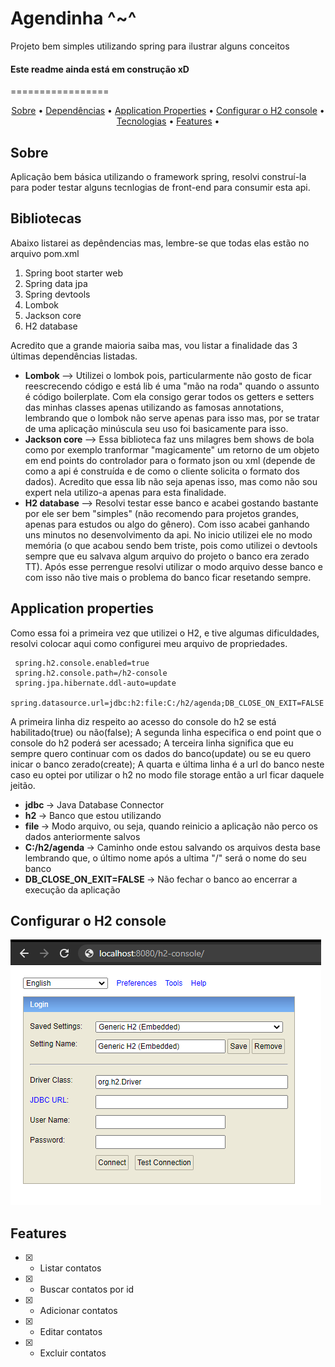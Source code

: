 <h1> Agendinha ^~^ </h1>

<p> Projeto bem simples utilizando spring para ilustrar alguns conceitos </p>

#### Este readme ainda está em construção xD

=================

<p align="center">
 <a href="#sobre">Sobre</a> •
 <a href="#libs">Dependências</a> •
 <a href="#app">Application Properties</a> • 
 <a href="#h2config">Configurar o H2 console</a> • 
 <a href="#tecnologias">Tecnologias</a> •
 <a href="#features">Features</a> • 
</p>

<a id="sobre"> </a>
## Sobre

<p> Aplicação bem básica utilizando o framework spring, resolvi construí-la para poder testar alguns tecnlogias de front-end para consumir esta api. </p>

<a id="libs"> </a>
## Bibliotecas

<p> 
  Abaixo listarei as depêndencias mas, lembre-se que todas elas estão no arquivo pom.xml
  <ol>
    <li> Spring boot starter web </li>
    <li> Spring data jpa </li>
    <li> Spring devtools </li>
    <li> Lombok </li>
    <li> Jackson core </li>
    <li> H2 database </li>
  </ol>
  Acredito que a grande maioria saiba mas, vou listar a finalidade das 3 últimas dependências listadas.
  <ul>
    <li>
      <b> Lombok </b> --> Utilizei o lombok pois, particularmente não gosto de ficar reescrecendo código e está lib é uma "mão na roda" quando o assunto
      é código boilerplate. Com ela consigo gerar todos os getters e setters das minhas classes apenas utilizando as famosas annotations, 
      lembrando que o lombok não serve apenas para isso mas, por se tratar de uma aplicação minúscula seu uso foi basicamente para isso.
    </li>
    <li> 
      <b> Jackson core </b> --> Essa biblioteca faz uns milagres bem shows de bola como por exemplo tranformar "magicamente" um retorno de um objeto
      em end points do controlador para o formato json ou xml (depende de como a api é construída e de como o cliente solicita o formato dos dados). 
      Acredito que essa lib não seja apenas isso, mas como não sou expert nela utilizo-a apenas para esta finalidade.
    </li>
    <li>
      <b> H2 database </b> --> Resolvi testar esse banco e acabei gostando bastante por ele ser bem "simples" (não recomendo para projetos grandes, apenas para estudos 
      ou algo do gênero). Com isso acabei ganhando uns minutos no desenvolvimento da api. No inicio utilizei ele no modo memória (o que acabou sendo bem triste, pois
      como utilizei o devtools sempre que eu salvava algum arquivo do projeto o banco era zerado TT). Após esse perrengue resolvi utilizar o modo arquivo desse banco
      e com isso não tive mais o problema do banco ficar resetando sempre.
    </li>
  </ul>
</p>

<a id="app"> </a>
## Application properties

<p>
  Como essa foi a primeira vez que utilizei o H2, e tive algumas dificuldades, resolvi colocar aqui como configurei meu arquivo de propriedades.
  
   ```
    spring.h2.console.enabled=true
    spring.h2.console.path=/h2-console
    spring.jpa.hibernate.ddl-auto=update
    spring.datasource.url=jdbc:h2:file:C:/h2/agenda;DB_CLOSE_ON_EXIT=FALSE	
  ```
  
  A primeira linha diz respeito ao acesso do console do h2 se está habilitado(true) ou não(false);
  A segunda linha especifica o end point que o console do h2 poderá ser acessado;
  A terceira linha significa que eu sempre quero continuar com os dados do banco(update) ou se eu quero inicar o banco zerado(create);
  A quarta e última linha é a url do banco neste caso eu optei por utilizar o h2 no modo file storage então a url ficar daquele jeitão.
  <ul>
    <li> <b> jdbc </b> -> Java Database Connector </li>
    <li> <b> h2 </b> -> Banco que estou utilizando </li>
    <li> <b> file </b> -> Modo arquivo, ou seja, quando reinicio a aplicação não perco os dados anteriormente salvos </li>
    <li> <b> C:/h2/agenda </b> -> Caminho onde estou salvando os arquivos desta base lembrando que, o último nome após a ultima "/" será o nome do seu banco </li>
    <li> <b> DB_CLOSE_ON_EXIT=FALSE </b> -> Não fechar o banco ao encerrar a execução da aplicação </li>
  </ul>
</p>

<a id="h2config"> </a>
## Configurar o H2 console

<p>
 
 ![alt text](h2-images/1.png)
 
</p>


<a id="features"> </a>
## Features

<p>

  - [X] - Listar contatos
  - [X] - Buscar contatos por id
  - [X] - Adicionar contatos
  - [X] - Editar contatos
  - [X] - Excluir contatos
  
</p>

 
  
 
